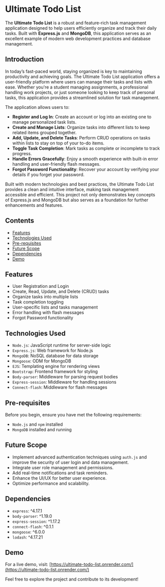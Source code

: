 # Ultimate Todo List

The **Ultimate Todo List** is a robust and feature-rich task management application designed to help users efficiently organize and track their daily tasks. Built with **Express.js** and **MongoDB**, this application serves as an excellent example of modern web development practices and database management. 

## Introduction

In today’s fast-paced world, staying organized is key to maintaining productivity and achieving goals. The Ultimate Todo List application offers a user-friendly platform where users can manage their tasks and lists with ease. Whether you're a student managing assignments, a professional handling work projects, or just someone looking to keep track of personal tasks, this application provides a streamlined solution for task management.

The application allows users to:

- **Register and Log In**: Create an account or log into an existing one to manage personalized task lists.
- **Create and Manage Lists**: Organize tasks into different lists to keep related items grouped together.
- **Add, Update, and Delete Tasks**: Perform CRUD operations on tasks within lists to stay on top of your to-do items.
- **Toggle Task Completion**: Mark tasks as complete or incomplete to track progress.
- **Handle Errors Gracefully**: Enjoy a smooth experience with built-in error handling and user-friendly flash messages.
- **Forgot Password Functionality**: Recover your account by verifying your details if you forget your password.

Built with modern technologies and best practices, the Ultimate Todo List provides a clean and intuitive interface, making task management accessible and efficient. This project not only demonstrates key concepts of Express.js and MongoDB but also serves as a foundation for further enhancements and features.

## Contents

- [Features](#features)
- [Technologies Used](#technologies-used)
- [Pre-requisites](#pre-requisites)
- [Future Scope](#future-scope)
- [Dependencies](#dependencies)
- [Demo](#demo)

## Features

- User Registration and Login
- Create, Read, Update, and Delete (CRUD) tasks
- Organize tasks into multiple lists
- Task completion toggling
- User-specific lists and tasks management
- Error handling with flash messages
- Forgot Password functionality

## Technologies Used

- `Node.js`: JavaScript runtime for server-side logic
- `Express.js`: Web framework for Node.js
- `MongoDB`: NoSQL database for data storage
- `Mongoose`: ODM for MongoDB
- `EJS`: Templating engine for rendering views
- `Bootstrap`: Frontend framework for styling
- `Body-parser`: Middleware for parsing request bodies
- `Express-session`: Middleware for handling sessions
- `Connect-flash`: Middleware for flash messages

## Pre-requisites

Before you begin, ensure you have met the following requirements:

- `Node.js` and `npm` installed
- `MongoDB` installed and running

## Future Scope

- Implement advanced authentication techniques using `auth.js` and improve the security of user login and data management.
- Integrate user role management and permissions.
- Add real-time notifications and task reminders.
- Enhance the UI/UX for better user experience.
- Optimize performance and scalability.

## Dependencies

- `express`: ^4.17.1
- `body-parser`: ^1.19.0
- `express-session`: ^1.17.2
- `connect-flash`: ^0.1.1
- `mongoose`: ^6.0.0
- `lodash`: ^4.17.21

## Demo

For a live demo, visit: [https://ultimate-todo-list.onrender.com/](https://ultimate-todo-list.onrender.com/)

Feel free to explore the project and contribute to its development!
